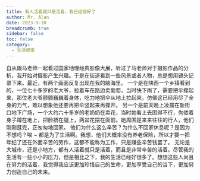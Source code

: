 ```yaml
---
title: 有人活着就只是活着，我已经很好了
author: Mr. Alan
date: 2023-9-10
breadcrumb: true
sidebar: false
toc: false
category:
  - 生活感悟
---
```

自从跟马老师一起看过国家地理经典影像大展，听过了马老师对于摄影作品的分析，我开始对摄影产生兴趣。于是在街道看到一些风景或者人物，总是想用镜头记录下来。最近，有两个画面反复出现在我的脑海里。
一个是在陕西一个乡镇看到的，一位七十多岁的老大爷，拉着车在路边卖葡萄，当时快下雨了，需要把伞撑起来，那位老大爷颤颤巍巍着身体，吃力地把伞从地上拉起来，仿佛这已经用尽了全身的力气，难以想象他还要再把伞竖起来再撑开。
另一个是前天晚上凌晨在新街口地下广场，一个大约六十多岁的老奶奶在卖花，当时她看上去困得不行，佝偻着身子蹲在地上，把脸捂在腿上，两盆花摆在面前。她周围是来来往往的行人，他们刚刚逛完，正匆匆地回家。
他们为什么这么辛苦？为什么不回家休息呢？是因为不想吗？唉 ~ 都是为了生活啊。我想，他们大概率没有养老保险，所以才要一把年纪了还在外面辛苦的劳作，这都不能称为工作，只是赚些辛苦钱罢了。
无论是大城市，还是小地方，都有人活着就只是活着，而且是非常辛苦的活着。尽管我的生活有一些小小的压力，但是相比之下，我的生活已经好很多了。想想这些人尚且在努力的活着，我觉得我应该更加珍惜自己的生命，更加享受自己的当下，更加努力创造自己的未来。